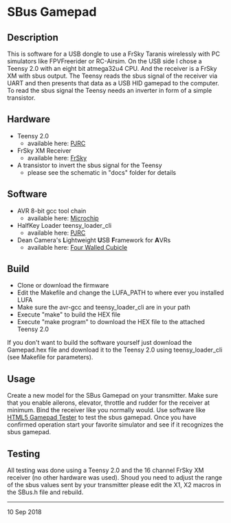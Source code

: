 # SBus Gamepad

## Description
This is software for a USB dongle to use a FrSky Taranis wirelessly with PC simulators like FPVFreerider or RC-Airsim. On the USB side I chose a Teensy 2.0 with an eight bit atmega32u4 CPU. And the receiver is a FrSky XM with sbus output. The Teensy reads the sbus signal of the receiver via UART and then presents that data as a USB HID gamepad to the computer. To read the sbus signal the Teensy needs an inverter in form of a simple transistor.  

## Hardware
* Teensy 2.0
	* available here: <a href=https://www.pjrc.com/>PJRC</a>
* FrSky XM Receiver
	* available here: <a href=https://www.frsky-rc.com>FrSky</a>
* A transistor to invert the sbus signal for the Teensy
	* please see the schematic in "docs" folder for details

## Software
* AVR 8-bit gcc tool chain
	* available here: <a href=http://www.microchip.com>Microchip</a>
* HalfKey Loader teensy_loader_cli
	* available here: <a href=https://www.pjrc.com/>PJRC</a>
* Dean Camera's **L**ightweight **U**SB **F**ramework for **A**VRs
	* available here: <a href=http://www.fourwalledcubicle.com/>Four Walled Cubicle</a>

## Build
* Clone or download the firmware
* Edit the Makefile and change the LUFA_PATH to where ever you installed LUFA
* Make sure the avr-gcc and teensy_loader_cli are in your path
* Execute "make" to build the HEX file
* Execute "make program" to download the HEX file to the attached Teensy 2.0

If you don't want to build the software yourself just download the Gamepad.hex file and download it to the Teensy 2.0 using teensy_loader_cli (see Makefile for parameters).

## Usage
Create a new model for the SBus Gamepad on your transmitter. Make sure that you enable ailerons, elevator, throttle and rudder for the receiver at minimum. Bind the receiver like you normally would. Use software like <a href=http://html5gamepad.com>HTML5 Gamepad Tester</a> to test the sbus gamepad. Once you have confirmed operation start your favorite simulator and see if it recognizes the sbus gamepad.

## Testing

All testing was done using a Teensy 2.0 and the 16 channel FrSky XM receiver (no other hardware was used). Shoud you need to adjust the range of the sbus values sent by your transmitter please edit the X1, X2 macros in the SBus.h file and rebuild.

---

10 Sep 2018